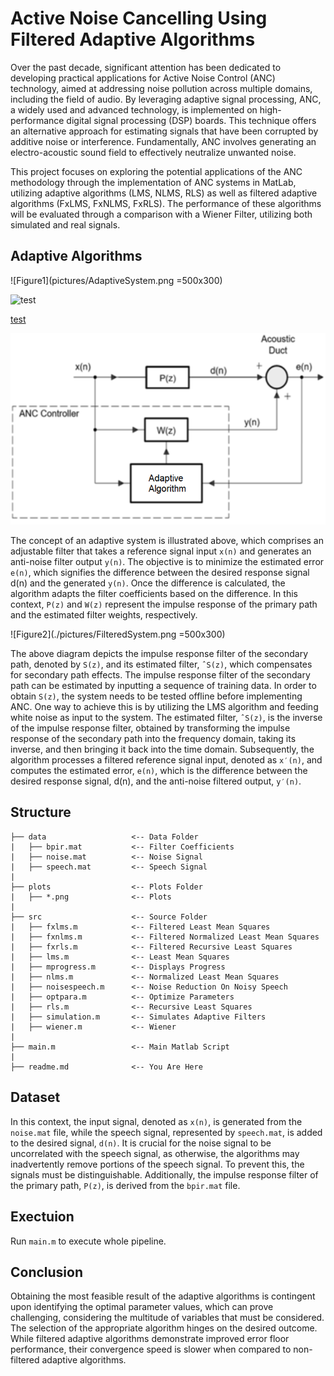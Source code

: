 # Active Noise Cancelling Using Filtered Adaptive Algorithms
Over the past decade, significant attention has been dedicated to developing practical applications for Active Noise Control (ANC) technology, aimed at addressing noise pollution across multiple domains, including the field of audio. By leveraging adaptive signal processing, ANC, a widely used and advanced technology, is implemented on high-performance digital signal processing (DSP) boards. This technique offers an alternative approach for estimating signals that have been corrupted by additive noise or interference. Fundamentally, ANC involves generating an electro-acoustic sound field to effectively neutralize unwanted noise.

This project focuses on exploring the potential applications of the ANC methodology through the implementation of ANC systems in MatLab, utilizing adaptive algorithms (LMS, NLMS, RLS) as well as filtered adaptive algorithms (FxLMS, FxNLMS, FxRLS). The performance of these algorithms will be evaluated through a comparison with a Wiener Filter, utilizing both simulated and real signals.

## Adaptive Algorithms
![Figure1](pictures/AdaptiveSystem.png =500x300)

![test](https://github.com/Aketirani/ANC/tree/feature/testing/pictures/AdaptiveSystem.png)

[test](pictures/AdaptiveSystem.png)

![test](pictures/AdaptiveSystem.png)

The concept of an adaptive system is illustrated above, which comprises an adjustable filter that takes a reference signal input `x(n)` and generates an anti-noise filter output `y(n)`. The objective is to minimize the estimated error `e(n)`, which signifies the difference between the desired response signal d(n) and the generated `y(n)`. Once the difference is calculated, the algorithm adapts the filter coefficients based on the difference. In this context, `P(z)` and `W(z)` represent the impulse response of the primary path and the estimated filter weights, respectively.

![Figure2](./pictures/FilteredSystem.png =500x300)

The above diagram depicts the impulse response filter of the secondary path, denoted by `S(z)`, and its estimated filter, `ˆS(z)`, which compensates for secondary path effects. The impulse response filter of the secondary path can be estimated by inputting a sequence of training data. In order to obtain `S(z)`, the system needs to be tested offline before implementing ANC. One way to achieve this is by utilizing the LMS algorithm and feeding white noise as input to the system. The estimated filter, `ˆS(z)`, is the inverse of the impulse response filter, obtained by transforming the impulse response of the secondary path into the frequency domain, taking its inverse, and then bringing it back into the time domain. Subsequently, the algorithm processes a filtered reference signal input, denoted as `x′(n)`, and computes the estimated error, `e(n)`, which is the difference between the desired response signal, d(n), and the anti-noise filtered output, `y′(n)`.

## Structure
```
├── data                   <-- Data Folder
|   ├── bpir.mat           <-- Filter Coefficients
|   ├── noise.mat          <-- Noise Signal
|   ├── speech.mat         <-- Speech Signal
|
├── plots                  <-- Plots Folder
|   ├── *.png              <-- Plots
|
├── src                    <-- Source Folder
|   ├── fxlms.m            <-- Filtered Least Mean Squares
|   ├── fxnlms.m           <-- Filtered Normalized Least Mean Squares
|   ├── fxrls.m            <-- Filtered Recursive Least Squares
|   ├── lms.m              <-- Least Mean Squares
|   ├── mprogress.m        <-- Displays Progress
|   ├── nlms.m             <-- Normalized Least Mean Squares
|   ├── noisespeech.m      <-- Noise Reduction On Noisy Speech
|   ├── optpara.m          <-- Optimize Parameters
|   ├── rls.m              <-- Recursive Least Squares
|   ├── simulation.m       <-- Simulates Adaptive Filters
|   ├── wiener.m           <-- Wiener
|
├── main.m                 <-- Main Matlab Script
|
├── readme.md              <-- You Are Here
```

## Dataset
In this context, the input signal, denoted as `x(n)`, is generated from the `noise.mat` file, while the speech signal, represented by `speech.mat`, is added to the desired signal, `d(n)`. It is crucial for the noise signal to be uncorrelated with the speech signal, as otherwise, the algorithms may inadvertently remove portions of the speech signal. To prevent this, the signals must be distinguishable. Additionally, the impulse response filter of the primary path, `P(z)`, is derived from the `bpir.mat` file.

## Exectuion
Run `main.m` to execute whole pipeline.

## Conclusion
Obtaining the most feasible result of the adaptive algorithms is contingent upon identifying the optimal parameter values, which can prove challenging, considering the multitude of variables that must be considered. The selection of the appropriate algorithm hinges on the desired outcome. While filtered adaptive algorithms demonstrate improved error floor performance, their convergence speed is slower when compared to non-filtered adaptive algorithms.
